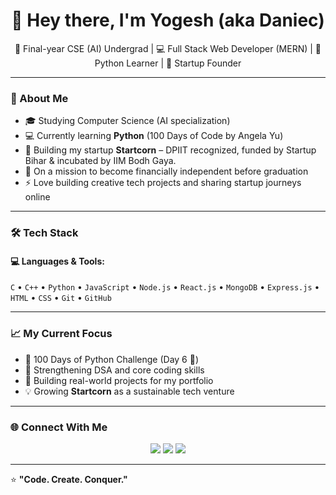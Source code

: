 <h1 align="center">👋 Hey there, I'm Yogesh (aka Daniec)</h1>

<p align="center">
  🚀 Final-year CSE (AI) Undergrad | 💻 Full Stack Web Developer (MERN) | 🧩 Python Learner | 🌟 Startup Founder
</p>

---

### 🧩 About Me
- 🎓 Studying Computer Science (AI specialization)
- 💻 Currently learning **Python** (100 Days of Code by Angela Yu)
- 🚀 Building my startup **Startcorn** – DPIIT recognized, funded by Startup Bihar & incubated by IIM Bodh Gaya.
- 🌱 On a mission to become financially independent before graduation
- ⚡ Love building creative tech projects and sharing startup journeys online

---

### 🛠️ Tech Stack
#### 💻 Languages & Tools:
`C` • `C++` • `Python` • `JavaScript` • `Node.js` • `React.js` • `MongoDB` • `Express.js` • `HTML` • `CSS` • `Git` • `GitHub`

---

### 📈 My Current Focus
- 🚀 100 Days of Python Challenge (Day 6 🐍)
- 🧠 Strengthening DSA and core coding skills
- 🎯 Building real-world projects for my portfolio
- 💡 Growing **Startcorn** as a sustainable tech venture

---

### 🌐 Connect With Me
<p align="center">
  <a href="https://x.com/iyogeshkrX"><img src="https://img.shields.io/badge/X-000000?style=for-the-badge&logo=x&logoColor=white"/></a>
  <a href="https://linkedin.com/in/iyogeshkr"><img src="https://img.shields.io/badge/LinkedIn-0077B5?style=for-the-badge&logo=linkedin&logoColor=white"/></a>
  <a href="https://github.com/iyogeshkr"><img src="https://img.shields.io/badge/GitHub-100000?style=for-the-badge&logo=github&logoColor=white"/></a>
</p>

---

⭐ **"Code. Create. Conquer."**
